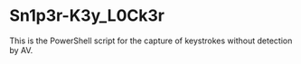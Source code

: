 # Sn1p3r-K3y_L0Ck3r
This is the PowerShell script for the capture of keystrokes without detection by AV.
